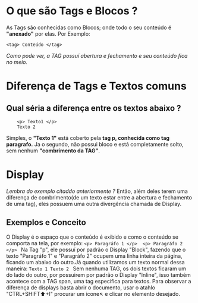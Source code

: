# O que são Tags e Blocos ? 

As Tags são conhecidas como Blocos; onde todo o seu conteúdo é __"anexado"__ por elas. Por Exemplo:


```
<tag> Conteúdo </tag> 
```

_Como pode ver, a TAG possuí abertura e fechamento e seu conteúdo fica no meio._

# Diferença de Tags e Textos comuns

## Qual séria a diferença entre os textos abaixo ?

```
    <p> Texto1 </p> 
    Texto 2
```
Simples, o __"Texto 1"__ está coberto pela __tag p, conhecida como tag paragrafo.__ Ja o segundo, não possui bloco e está completamente
solto, sem nenhum __"combrimento da TAG"__.

# Display   
*Lembra do exemplo citaddo anteriormente ?* Então, além deles terem uma diferença de combrimento(de um texto estar entre a abertura e fechamento de uma tag), eles possuem uma outra divergência chamada de Display. 
## Exemplos e Conceito
O Display é o espaço que o conteúdo é exibido e como o conteúdo se comporta na tela, por exemplo:
    ```
        <p> Paragráfo 1 </p> 
        <p> Paragráfo 2 </p> 
    ``` 
    Na Tag "p", ele possuí por padrão o Display "Block", fazendo que o texto "Paragráfo 1" e "Paragráfo 2" ocupem uma linha inteira da página,
    ficando um abaixo do outro.Já quando utilizamos um texto normal dessa maneira:
    ```
        Texto 1
        Texto 2 
    ```
    Sem nenhuma TAG, os dois textos ficaram um do lado do outro, por possuirem por padrão o Display "Inline", isso também acontece com a TAG span, uma tag específica para textos. Para observar a diferença de displays basta abrir o documento, usar o atahlo "CTRL+SHIFT⬆️+I" procurar um icone↖️ e clicar no elemento desejado.
